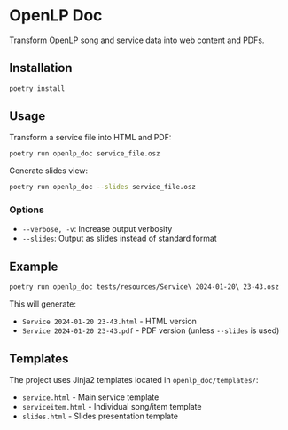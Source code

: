 # OpenLP Doc

Transform OpenLP song and service data into web content and PDFs.

## Installation

```bash
poetry install
```

## Usage

Transform a service file into HTML and PDF:

```bash
poetry run openlp_doc service_file.osz
```

Generate slides view:

```bash
poetry run openlp_doc --slides service_file.osz
```

### Options

- `--verbose, -v`: Increase output verbosity
- `--slides`: Output as slides instead of standard format

## Example

```bash
poetry run openlp_doc tests/resources/Service\ 2024-01-20\ 23-43.osz
```

This will generate:
- `Service 2024-01-20 23-43.html` - HTML version
- `Service 2024-01-20 23-43.pdf` - PDF version (unless `--slides` is used)

## Templates

The project uses Jinja2 templates located in `openlp_doc/templates/`:
- `service.html` - Main service template
- `serviceitem.html` - Individual song/item template
- `slides.html` - Slides presentation template
